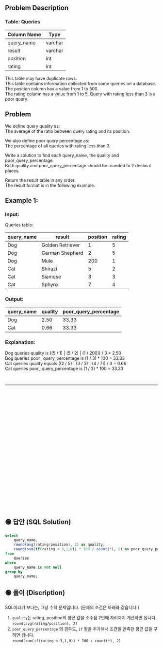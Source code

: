 ## Problem Description

### Table: Queries


| Column Name | Type    |
|-------------|---------|
| query_name  | varchar |
| result      | varchar |
| position    | int     |
| rating      | int     |

This table may have duplicate rows.  
This table contains information collected from some queries on a database.  
The position column has a value from 1 to 500.  
The rating column has a value from 1 to 5. Query with rating less than 3 is a poor query.  
 
## Problem

We define query quality as:  
The average of the ratio between query rating and its position.  

We also define poor query percentage as:  
The percentage of all queries with rating less than 3.  

Write a solution to find each query_name, the quality and poor_query_percentage.  
Both quality and poor_query_percentage should be rounded to 2 decimal places.  

Return the result table in any order.  
The result format is in the following example.  

 

## Example 1:

### Input: 

Queries table:


| query_name | result            | position | rating |
|------------|-------------------|----------|--------|
| Dog        | Golden Retriever  | 1        | 5      |
| Dog        | German Shepherd   | 2        | 5      |
| Dog        | Mule              | 200      | 1      |
| Cat        | Shirazi           | 5        | 2      |
| Cat        | Siamese           | 3        | 3      |
| Cat        | Sphynx            | 7        | 4      |

### Output: 

| query_name | quality | poor_query_percentage |
|------------|---------|-----------------------|
| Dog        | 2.50    | 33.33                 |
| Cat        | 0.66    | 33.33                 |

### Explanation: 
Dog queries quality is ((5 / 1) | (5 / 2) | (1 / 200)) / 3 = 2.50  
Dog queries poor_ query_percentage is (1 / 3) * 100 = 33.33  
Cat queries quality equals ((2 / 5) | (3 / 3) | (4 / 7)) / 3 = 0.66  
Cat queries poor_ query_percentage is (1 / 3) * 100 = 33.33  



<br/>

---

<br/>
<br/>
<br/>
<br/>
<br/>
<br/>
<br/>
<br/>
<br/>
<br/>
<br/>
<br/>
<br/>
<br/>
<br/>
<br/>
<br/>
<br/>
<br/>
<br/>
<br/>
<br/>
<br/>

## 🟢 답안 (SQL Solution)

```sql
select
    query_name,
    round(avg(rating/position), 2) as quality,
    round(sum(if(rating < 3,1,0)) * 100 / count(*), 2) as poor_query_percentage
from
    Queries
where 
    query_name is not null
group by
    query_name;
```

## 🟢 풀이 (Discription)
SQL이라기 보다는, 그냥 수학 문제입니다. (문제의 조건은 아래와 같습니다.)  

1. `quality`는 rating, position의 평균 값을 소수점 2번째 자리까지 계산하면 됩니다. `round(avg(rating/position), 2)`
2. `poor_query_percentage` 의 경우도, `if` 절을 추가해서 조건을 만족한 평균 값을 구하면 됩니다.  
`round(sum(if(rating < 3,1,0)) * 100 / count(*), 2)`  